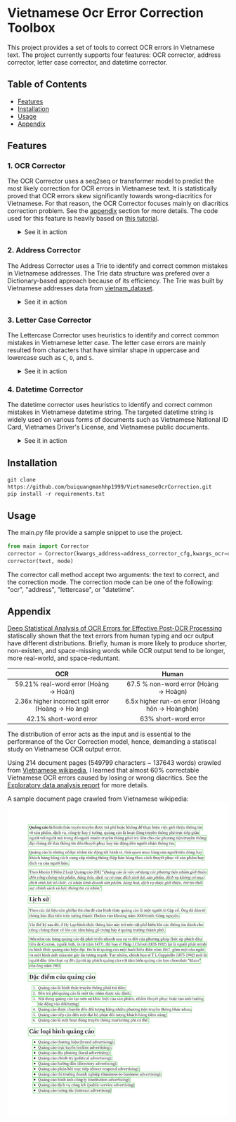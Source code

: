 # Vietnamese Ocr Error Correction Toolbox
This project provides a set of tools to correct OCR errors in Vietnamese text. The project currently supports four features: OCR corrector, address corrector, letter case corrector, and datetime corrector.
## Table of Contents
  - [Features](#features)
  - [Installation](#installation)
  - [Usage](#usage)
  - [Appendix](#appendix)

## Features
### 1. OCR Corrector
The OCR Corrector uses a seq2seq or transformer model to predict the most likely correction for OCR errors in Vietnamese text. It is statistically proved that OCR errors skew significantly towards wrong-diacritics for Vietnamese. For that reason, the OCR Corrector focuses mainly on diacritics correction problem. See the [appendix](#appendix) section for more details. The code used for this feature is heavily based on [this tutorial](https://viblo.asia/p/thu-ap-dung-mo-hinh-dich-may-vao-bai-toan-tu-dong-sua-loi-tieng-viet-maGK7vJB5j2).
<ul>
    <details>
        <summary>See it in action</summary>
        Before: 
        <blockquote>
            Sau khi có y kien của Phó thủ tướng Trần Hồng Hà, UBND tinh Đồng Nai đồng ý gia han 4 mỏ đất phục vụ đắp nền cho tuyen cao tốc chạy qua địa bàn
        </blockquote> 
        After:
        <blockquote>
            Sau khi có ý kiến của Phó thủ tướng Trần Hồng Hà, UBND tỉnh Đồng Nai đồng ý gia hạn 4 mỏ đất phục vụ đắp nên cho tuyến cao tốc chạy qua địa bàn
        </blockquote> 
    </details>
</ul>

### 2. Address Corrector
The Address Corrector uses a Trie to identify and correct common mistakes in Vietnamese addresses. The Trie data structure was prefered over a Dictionary-based approach because of its efficiency. The Trie was built by Vietnamese addresses data from [vietnam_dataset](https://github.com/thien0291/vietnam_dataset).
<ul>
    <details>
        <summary>See it in action</summary>
        Before: 
        <blockquote>
            16.5 C/C 4 Nguyễn Đinh Chieu Đa Kao, Quận 1, TP HoChí Minh
        </blockquote> 
        After:
        <blockquote>
            16.5 C/C 4 Nguyễn Đình Chiểu, Phường Đa Kao, Quận 1, Thành Phố Hồ Chí Minh
        </blockquote> 
    </details>
</ul>

### 3. Letter Case Corrector
The Lettercase Corrector uses heuristics to identify and correct common mistakes in Vietnamese letter case. The letter case errors are mainly resulted from characters that have similar shape in uppercase and lowercase such as `C`, `O`, and `S`.
<ul>
    <details>
        <summary>See it in action</summary>
        Before: 
        <blockquote>
            tôi có một CƠ SỞ sản xuất bún đậu mắm tôm
        </blockquote> 
        After:
        <blockquote>
            tôi có một cơ sở sản xuất bún đậu mắm tôm
        </blockquote> 
    </details>
</ul>

### 4. Datetime Corrector
The datetime corrector uses heuristics to identify and correct common mistakes in Vietnamese datetime string. The targeted datetime string is widely used on various forms of documents such as Vietnamese National ID Card, Vietnames Driver's License, and Vietnamese public documents.
<ul>
    <details>
        <summary>See it in action</summary>
        Before: 
        <blockquote>
            ngày /date 01 tháng /month 04 năm/year 2022
        </blockquote> 
        After:
        <blockquote>
            01/04/2022
        </blockquote> 
    </details>
</ul>

## Installation
```
git clone https://github.com/buiquangmanhhp1999/VietnameseOcrCorrection.git
pip install -r requirements.txt
```
## Usage
The main.py file provide a sample snippet to use the project.
```python
from main import Corrector
corrector = Corrector(kwargs_address=address_corrector_cfg,kwargs_ocr=ocr_corrector_cfg)
corrector(text, mode)
```
The corrector call method accept two arguments: the text to correct, and the correction mode. The correction mode can be one of the following: "ocr", "address", "lettercase", or "datetime".

## Appendix

[Deep Statistical Analysis of OCR Errors for Effective Post-OCR Processing](https://www.researchgate.net/publication/335074056_Deep_Statistical_Analysis_of_OCR_Errors_for_Effective_Post-OCR_Processing) statiscally shown that the text errors from human typing and ocr output have different distributions. Briefly, human is more likely to produce shorter, non-existen, and space-missing words while OCR output tend to be longer, more real-world, and space-reduntant.

| OCR | Human |
| :---: | :---: |
| 59.21% real-word error​​ (Hoàng → Hoàn)​ | 67.5 % non-word error​​ (Hoàng → Hoàgn) |
| 2.36x higher incorrect split error​​ (Hoàng → Ho àng)​​  | 6.5x higher run-on error​​ (Hoàng hôn → Hoànghôn)​​  |
| 42.1% short-word error​​  | 63% short-word error​​  |

The distribution of error acts as the input and is essential to the performance of the Ocr Correction model, hence, demanding a statiscal study on Vietnamese OCR output error. 

Using 214 document pages (549799 characters ~ 137643 words) crawled from [Vietnamese wikipedia](https://vi.wikipedia.org/wiki/Trang_Ch%C3%ADnh), I learned that almost 60% correctable Vietnamese OCR errors caused by losing or wrong diacritics. See the [Exploratory data analysis report](assets/EDA_VietnameseOcrError_report.pptx) for more details.

A sample document page crawled from Vietnamese wikipedia:
![A sample document page crawled from Vietnamese wikipedia](assets/Advertising_vi_00001.jpg) 

